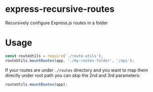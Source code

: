 # express-recursive-routes

Recursively configure Express.js routes in a folder

# Usage

```js
const routeUtils = require('./route-utils');
routeUtils.mountRoutes(app, './my-routes-folder', '/api');
```

If your routes are under `./routes` directory and you want to map them directly under root path you can skip the 2nd and
3rd parameters:

```js
routeUtils.mountRoutes(app);
```
